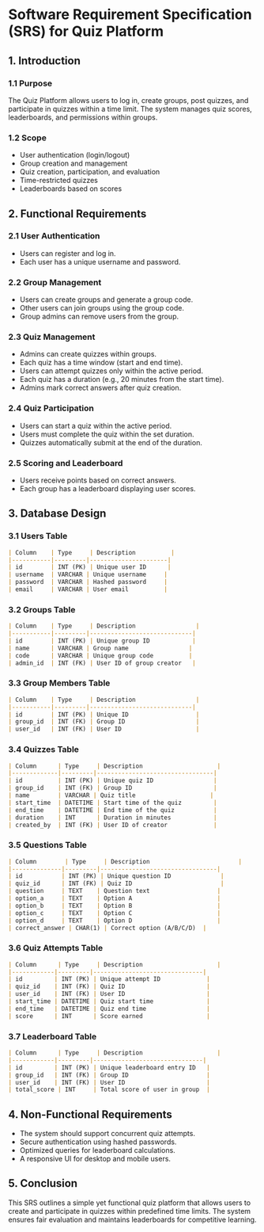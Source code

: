 # Software Requirement Specification (SRS) for Quiz Platform

## 1. Introduction

### 1.1 Purpose
The Quiz Platform allows users to log in, create groups, post quizzes, and participate in quizzes within a time limit. The system manages quiz scores, leaderboards, and permissions within groups.

### 1.2 Scope
- User authentication (login/logout)
- Group creation and management
- Quiz creation, participation, and evaluation
- Time-restricted quizzes
- Leaderboards based on scores

## 2. Functional Requirements

### 2.1 User Authentication
- Users can register and log in.
- Each user has a unique username and password.

### 2.2 Group Management
- Users can create groups and generate a group code.
- Other users can join groups using the group code.
- Group admins can remove users from the group.

### 2.3 Quiz Management
- Admins can create quizzes within groups.
- Each quiz has a time window (start and end time).
- Users can attempt quizzes only within the active period.
- Each quiz has a duration (e.g., 20 minutes from the start time).
- Admins mark correct answers after quiz creation.

### 2.4 Quiz Participation
- Users can start a quiz within the active period.
- Users must complete the quiz within the set duration.
- Quizzes automatically submit at the end of the duration.

### 2.5 Scoring and Leaderboard
- Users receive points based on correct answers.
- Each group has a leaderboard displaying user scores.

## 3. Database Design

### 3.1 Users Table
```markdown
| Column    | Type     | Description          |
|-----------|---------|----------------------|
| id        | INT (PK) | Unique user ID      |
| username  | VARCHAR | Unique username     |
| password  | VARCHAR | Hashed password     |
| email     | VARCHAR | User email          |
```

### 3.2 Groups Table
```markdown
| Column    | Type     | Description                 |
|-----------|---------|-----------------------------|
| id        | INT (PK) | Unique group ID            |
| name      | VARCHAR | Group name                 |
| code      | VARCHAR | Unique group code          |
| admin_id  | INT (FK) | User ID of group creator   |
```

### 3.3 Group Members Table
```markdown
| Column    | Type     | Description                 |
|-----------|---------|-----------------------------|
| id        | INT (PK) | Unique ID                   |
| group_id  | INT (FK) | Group ID                    |
| user_id   | INT (FK) | User ID                     |
```

### 3.4 Quizzes Table
```markdown
| Column      | Type     | Description                     |
|-------------|---------|---------------------------------|
| id          | INT (PK) | Unique quiz ID                 |
| group_id    | INT (FK) | Group ID                       |
| name        | VARCHAR | Quiz title                     |
| start_time  | DATETIME | Start time of the quiz         |
| end_time    | DATETIME | End time of the quiz           |
| duration    | INT      | Duration in minutes            |
| created_by  | INT (FK) | User ID of creator             |
```

### 3.5 Questions Table
```markdown
| Column        | Type     | Description                         |
|--------------|---------|---------------------------------|
| id           | INT (PK) | Unique question ID              |
| quiz_id      | INT (FK) | Quiz ID                         |
| question     | TEXT    | Question text                   |
| option_a     | TEXT    | Option A                        |
| option_b     | TEXT    | Option B                        |
| option_c     | TEXT    | Option C                        |
| option_d     | TEXT    | Option D                        |
| correct_answer | CHAR(1) | Correct option (A/B/C/D)  |
```

### 3.6 Quiz Attempts Table
```markdown
| Column      | Type     | Description                     |
|------------|---------|-------------------------------|
| id         | INT (PK) | Unique attempt ID             |
| quiz_id    | INT (FK) | Quiz ID                       |
| user_id    | INT (FK) | User ID                       |
| start_time | DATETIME | Quiz start time               |
| end_time   | DATETIME | Quiz end time                 |
| score      | INT      | Score earned                  |
```

### 3.7 Leaderboard Table
```markdown
| Column      | Type     | Description                     |
|------------|---------|-------------------------------|
| id         | INT (PK) | Unique leaderboard entry ID   |
| group_id   | INT (FK) | Group ID                      |
| user_id    | INT (FK) | User ID                       |
| total_score | INT     | Total score of user in group  |
```

## 4. Non-Functional Requirements
- The system should support concurrent quiz attempts.
- Secure authentication using hashed passwords.
- Optimized queries for leaderboard calculations.
- A responsive UI for desktop and mobile users.

## 5. Conclusion
This SRS outlines a simple yet functional quiz platform that allows users to create and participate in quizzes within predefined time limits. The system ensures fair evaluation and maintains leaderboards for competitive learning.
